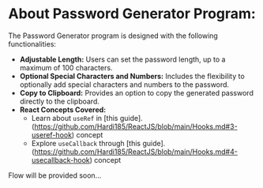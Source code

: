 # About Password Generator Program:

The Password Generator program is designed with the following functionalities:
- **Adjustable Length:** Users can set the password length, up to a maximum of 100 characters.
- **Optional Special Characters and Numbers:** Includes the flexibility to optionally add special characters and numbers to the password.
- **Copy to Clipboard:** Provides an option to copy the generated password directly to the clipboard.
- **React Concepts Covered:**
  - Learn about `useRef` in [this guide].(https://github.com/Hardi185/ReactJS/blob/main/Hooks.md#3-useref-hook) concept
  - Explore `useCallback` through [this guide].(https://github.com/Hardi185/ReactJS/blob/main/Hooks.md#4-usecallback-hook) concept


 Flow will be provided soon...
